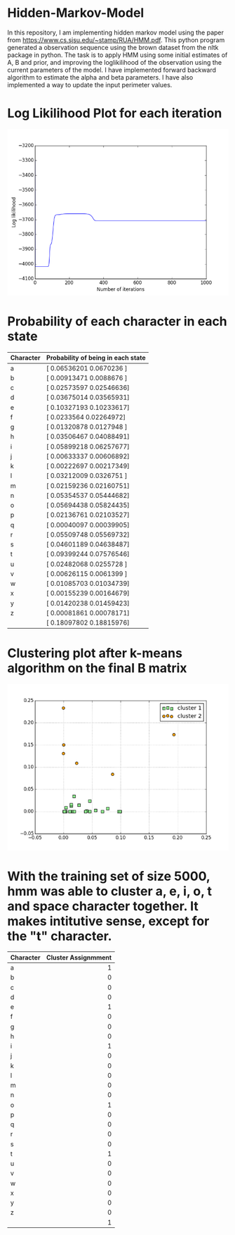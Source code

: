 # Hidden-Markov-Model
In this repository, I am implementing hidden markov model using the paper from https://www.cs.sjsu.edu/~stamp/RUA/HMM.pdf.
This python program generated a observation sequence using the brown dataset from the nltk package in python. The task is to apply HMM using some initial estimates of A, B and prior, and improving the loglikilihood of the observation using the current parameters of the model. I have implemented forward backward algorithm to estimate the alpha and beta parameters. I have also implemented a way to update the input perimeter values. 

# Log Likilihood Plot for each iteration
![myimage-alt-tag](figure_1.png)

# Probability of each character in each state 
| Character   | Probability of being in each state   |
|:------------|:-------------------------------------|
| a           | [ 0.06536201  0.0670236 ]            |
| b           | [ 0.00913471  0.0088676 ]            |
| c           | [ 0.02573597  0.02546636]            |
| d           | [ 0.03675014  0.03565931]            |
| e           | [ 0.10327193  0.10233617]            |
| f           | [ 0.0233564   0.02264972]            |
| g           | [ 0.01320878  0.0127948 ]            |
| h           | [ 0.03506467  0.04088491]            |
| i           | [ 0.05899218  0.06257677]            |
| j           | [ 0.00633337  0.00606892]            |
| k           | [ 0.00222697  0.00217349]            |
| l           | [ 0.03212009  0.0326751 ]            |
| m           | [ 0.02159236  0.02160751]            |
| n           | [ 0.05354537  0.05444682]            |
| o           | [ 0.05694438  0.05824435]            |
| p           | [ 0.02136761  0.02103527]            |
| q           | [ 0.00040097  0.00039905]            |
| r           | [ 0.05509748  0.05569732]            |
| s           | [ 0.04601189  0.04638487]            |
| t           | [ 0.09399244  0.07576546]            |
| u           | [ 0.02482068  0.0255728 ]            |
| v           | [ 0.00626115  0.0061399 ]            |
| w           | [ 0.01085703  0.01034739]            |
| x           | [ 0.00155239  0.00164679]            |
| y           | [ 0.01420238  0.01459423]            |
| z           | [ 0.00081861  0.00078171]            |
|             | [ 0.18097802  0.18815976]            |

# Clustering plot after k-means algorithm on the final B matrix 
![myimage-alt-tag](figure_2.png)

# With the training set of size 5000, hmm was able to cluster a, e, i, o, t and space character together. It makes intitutive sense, except for the "t" character.

| Character   |   Cluster Assignmment |
|:------------|----------------------:|
| a           |                     1 |
| b           |                     0 |
| c           |                     0 |
| d           |                     0 |
| e           |                     1 |
| f           |                     0 |
| g           |                     0 |
| h           |                     0 |
| i           |                     1 |
| j           |                     0 |
| k           |                     0 |
| l           |                     0 |
| m           |                     0 |
| n           |                     0 |
| o           |                     1 |
| p           |                     0 |
| q           |                     0 |
| r           |                     0 |
| s           |                     0 |
| t           |                     1 |
| u           |                     0 |
| v           |                     0 |
| w           |                     0 |
| x           |                     0 |
| y           |                     0 |
| z           |                     0 |
|             |                     1 |
